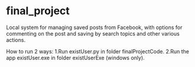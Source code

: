 # final_project

Local system for managing saved posts from Facebook,
with options for commenting on the post and saving by search topics and other various actions.

How to run 2 ways:
1.Run existUser.py in folder finalProjectCode.
2.Run the app existUser.exe in folder existUserExe (windows only).

